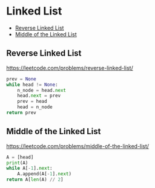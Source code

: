 # Linked List

+ [Reverse Linked List](#reverse-linked-list)
+ [Middle of the Linked List](#middle-of-the-linked-list)
<!---->
## Reverse Linked List

https://leetcode.com/problems/reverse-linked-list/

```python
prev = None
while head != None:
    n_node = head.next
    head.next = prev
    prev = head
    head = n_node
return prev
```

## Middle of the Linked List

https://leetcode.com/problems/middle-of-the-linked-list/

```python
A = [head]
print(A)
while A[-1].next:
    A.append(A[-1].next)
return A[len(A) // 2]
```